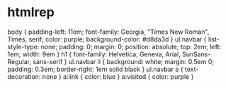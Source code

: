 htmlrep
=======
body {
    padding-left: 11em;
    font-family: Georgia, "Times New Roman",
          Times, serif;
    color: purple;
    background-color: #d8da3d }
  ul.navbar {
    list-style-type: none;
    padding: 0;
    margin: 0;
    position: absolute;
    top: 2em;
    left: 1em;
    width: 9em }
  h1 {
    font-family: Helvetica, Geneva, Arial,
          SunSans-Regular, sans-serif }
  ul.navbar li {
    background: white;
    margin: 0.5em 0;
    padding: 0.3em;
    border-right: 1em solid black }
  ul.navbar a {
    text-decoration: none }
  a:link {
    color: blue }
  a:visited {
    color: purple }
  </style>
